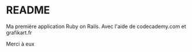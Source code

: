 # README

Ma première application Ruby on Rails.
Avec l'aide de codecademy.com et grafikart.fr

Merci à eux
